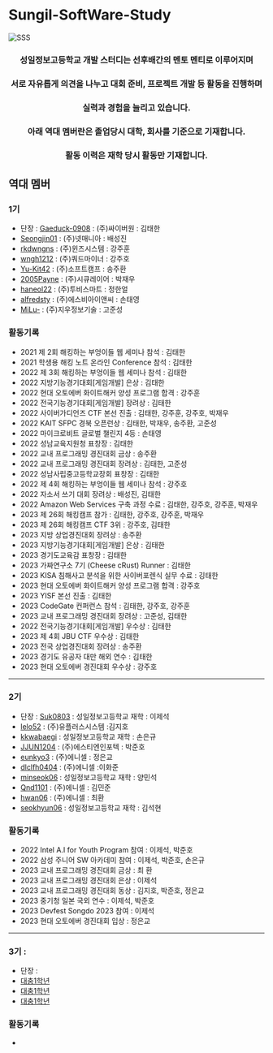# Sungil-SoftWare-Study
![SSS](https://user-images.githubusercontent.com/82009667/186346518-da8b77d5-ff79-4f84-8240-f2c17936d9f0.png)

<div align="center">
  <h3> 성일정보고등학교 개발 스터디는 선후배간의 멘토 멘티로 이루어지며</h3>
  <h3> 서로 자유롭게 의견을 나누고 대회 준비, 프로젝트 개발 등 활동을 진행하며</h3>
  <h3> 실력과 경험을 늘리고 있습니다.</h3>
  <h3> 아래 역대 멤버란은 졸업당시 대학, 회사를 기준으로 기재합니다. </h3>
  <h3> 활동 이력은 재학 당시 활동만 기재합니다. </h3>
</div>

## 역대 멤버
### 1기 
- 단장 : [Gaeduck-0908](https://github.com/Gaeduck-0908) : (주)싸이버원 : 김태한
- [Seongjin01](https://github.com/Seongjin01) : (주)넷매니아 : 배성진
- [rkdwngns](https://github.com/rkdwngns) : (주)윈즈시스템 : 강주훈
- [wngh1212](https://github.com/wngh1212) : (주)쿼드마이너 : 강주호
- [Yu-Kit42](https://github.com/Yu-Kit42) : (주)소프트캠프 : 송주환
- [2005Payne](https://github.com/2005Payne) : (주)시큐레이어 : 박재우
- [haneol22](https://github.com/haneol22) : (주)투비스마트 : 정한얼
- [alfredsty](https://github.com/alfredsty) : (주)에스비아이앤씨 : 손태영
- [MiLu-](https://github.com/kojoonseong) : (주)지우정보기술 : 고준성

### 활동기록
- 2021 제 2회 해킹하는 부엉이들 웹 세미나 참석 : 김태한
- 2021 학생용 해킹 노트 온라인 Conference 참석 : 김태한
- 2022 제 3회 해킹하는 부엉이들 웹 세미나 참석 : 김태한
- 2022 지방기능경기대회[게임개발] 은상 : 김태한
- 2022 현대 오토에버 화이트해커 양성 프로그램 합격 : 강주훈
- 2022 전국기능경기대회[게임개발] 장려상 : 김태한
- 2022 사이버가디언즈 CTF 본선 진출 : 김태한, 강주훈, 강주호, 박재우
- 2022 KAIT SFPC 경북 오픈런상 : 김태한, 박재우, 송주환, 고준성
- 2022 마이크로비트 글로벌 챌린지 4등 : 손태영
- 2022 성남교육지원청 표창장 : 김태한
- 2022 교내 프로그래밍 경진대회 금상 : 송주환
- 2022 교내 프로그래밍 경진대회 장려상 : 김태한, 고준성
- 2022 성남사립중고등학교장회 표창장 : 김태한
- 2022 제 4회 해킹하는 부엉이들 웹 세미나 참석 : 강주호
- 2022 자소서 쓰기 대회 장려상 : 배성진, 김태한
- 2022 Amazon Web Services 구축 과정 수료 : 김태한, 강주호, 강주훈, 박재우
- 2023 제 26회 해킹캠프 참가 : 김태한, 강주호, 강주훈, 박재우
- 2023 제 26회 해킹캠프 CTF 3위 : 강주호, 김태한
- 2023 지방 상업경진대회 장려상 : 송주환
- 2023 지방기능경기대회[게임개발] 은상 : 김태한
- 2023 경기도교육감 표창장 : 김태한
- 2023 가짜연구소 7기 (Cheese cRust) Runner : 김태한
- 2023 KISA 침해사고 분석을 위한 사이버포렌식 실무 수료 : 깅태한
- 2023 현대 오토에버 화이트해커 양성 프로그램 합격 : 강주호
- 2023 YISF 본선 진출 : 김태한
- 2023 CodeGate 컨퍼런스 참석 : 김태한, 강주호, 강주훈
- 2023 교내 프로그래밍 경진대회 장려상 : 고준성, 김태한
- 2022 전국기능경기대회[게임개발] 우수상 : 김태한
- 2023 제 4회 JBU CTF 우수상 : 김태한
- 2023 전국 상업경진대회 장려상 : 송주환
- 2023 경기도 유공자 대만 해외 연수 : 김태한
- 2023 현대 오토에버 경진대회 우수상 : 강주호
---

### 2기
- 단장 : [Suk0803](https://github.com/suk0803) : 성일정보고등학교 재학 : 이제석
- [lelo52](https://github.com/lelo52) : (주)유플러스시스템 :김지호
- [kkwabaegi](https://github.com/kkwabaegi) : 성일정보고등학교 재학 : 손은규
- [JJUN1204](https://github.com/JJUN1204) : (주)에스티엔인포텍 : 박준호
- [eunkyo3](https://github.com/eunkyo3) : (주)에니셀 : 정은교
- [dlclfh0404](https://github.com/dlclfh0404) : (주)에니셀 :이화준
- [minseok06](https://github.com/minseok06) : 성일정보고등학교 재학 : 양민석
- [Qnd1101](https://github.com/Qnd1101) : (주)에니셀 : 김민준
- [hwan06](https://github.com/hwan06) : (주)에니셀 : 최환
- [seokhyun06](https://github.com/seokhyun06) : 성일정보고등학교 재학 : 김석현

### 활동기록
- 2022 Intel A.I for Youth Program 참여 : 이제석, 박준호
- 2022 삼성 주니어 SW 아카데미 참여 : 이제석, 박준호, 손은규
- 2023 교내 프로그래밍 경진대회 금상 : 최 환
- 2023 교내 프로그래밍 경진대회 은상 : 이제석
- 2023 교내 프로그래밍 경진대회 동상 : 김지호, 박준호, 정은교
- 2023 중기청 일본 국외 연수 : 이제석, 박준호
- 2023 Devfest Songdo 2023 참여 : 이제석
- 2023 현대 오토에버 경진대회 입상 : 정은교
---

### 3기 : 
- 단장 : 
- [대충1학년](https://gitub.com/깃허브아이디)
- [대충1학년](https://gitub.com/깃허브아이디)
- [대충1학년](https://gitub.com/깃허브아이디)

### 활동기록
- 

